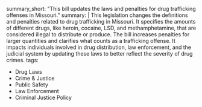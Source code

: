 summary_short: "This bill updates the laws and penalties for drug trafficking offenses in Missouri."
summary: |
  This legislation changes the definitions and penalties related to drug trafficking in Missouri. It specifies the amounts of different drugs, like heroin, cocaine, LSD, and methamphetamine, that are considered illegal to distribute or produce. The bill increases penalties for larger quantities and clarifies what counts as a trafficking offense. It impacts individuals involved in drug distribution, law enforcement, and the judicial system by updating these laws to better reflect the severity of drug crimes.
tags:
  - Drug Laws
  - Crime & Justice
  - Public Safety
  - Law Enforcement
  - Criminal Justice Policy
